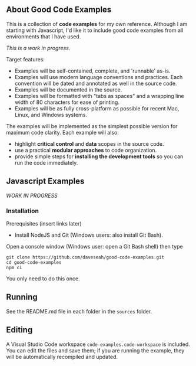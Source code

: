 ## About Good Code Examples

This is a collection of **code examples** for my own reference. Although I am
starting with Javascript, I'd like it to include good code examples from all
environments that I have used.  

*This is a work in progress.*

Target features: 

* Examples will be self-contained, complete, and 'runnable' as-is.
* Examples will use modern language conventions and practices. Each convention will be dated and annotated as well in the source code.
* Examples will be documented in the source.
* Examples will be formatted with "tabs as spaces" and a wrapping line width of 80 characters for ease of printing.
* Examples will be as fully cross-platform as possible for recent Mac, Linux, and Windows systems.

The examples will be implemented as the simplest possible version for maximum code clarity. Each example will also:

* highlight **critical control** and **data** scopes in the source code.
* use a practical **modular approaches** to code organization.
* provide simple steps for **installing the development tools** so you can run the code immediately.

## Javascript Examples

*WORK IN PROGRESS*

### Installation

Prerequisites (insert links later)
* Install NodeJS and Git (Windows users: also install Git Bash). 

Open a console window (Windows user: open a Git Bash shell) then type
```
git clone https://github.com/daveseah/good-code-examples.git
cd good-code-examples
npm ci
```
You only need to do this once.

## Running

See the README.md file in each folder in the `sources` folder.

## Editing

A Visual Studio Code workspace `code-examples.code-workspace` is included. You can edit the files and save them; if you are running the example, they will be automatically recompiled and updated.
